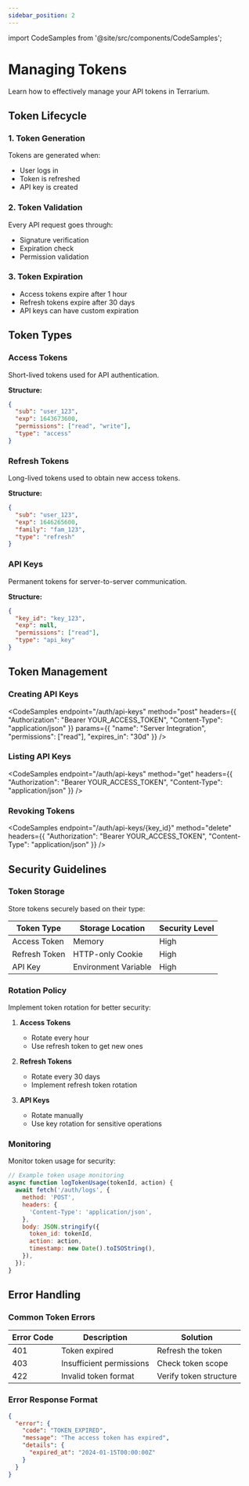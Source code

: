 ```yaml
---
sidebar_position: 2
---
```


import CodeSamples from '@site/src/components/CodeSamples';

# Managing Tokens

Learn how to effectively manage your API tokens in Terrarium.

## Token Lifecycle

### 1. Token Generation

Tokens are generated when:

- User logs in
- Token is refreshed
- API key is created

### 2. Token Validation

Every API request goes through:

- Signature verification
- Expiration check
- Permission validation

### 3. Token Expiration

- Access tokens expire after 1 hour
- Refresh tokens expire after 30 days
- API keys can have custom expiration

## Token Types

### Access Tokens

Short-lived tokens used for API authentication.

**Structure:**

```json
{
  "sub": "user_123",
  "exp": 1643673600,
  "permissions": ["read", "write"],
  "type": "access"
}
```

### Refresh Tokens

Long-lived tokens used to obtain new access tokens.

**Structure:**

```json
{
  "sub": "user_123",
  "exp": 1646265600,
  "family": "fam_123",
  "type": "refresh"
}
```

### API Keys

Permanent tokens for server-to-server communication.

**Structure:**

```json
{
  "key_id": "key_123",
  "exp": null,
  "permissions": ["read"],
  "type": "api_key"
}
```

## Token Management

### Creating API Keys

<CodeSamples
endpoint="/auth/api-keys"
method="post"
headers={{
    "Authorization": "Bearer YOUR_ACCESS_TOKEN",
    "Content-Type": "application/json"
  }}
params={{
    "name": "Server Integration",
    "permissions": ["read"],
    "expires_in": "30d"
  }}
/>

### Listing API Keys

<CodeSamples
endpoint="/auth/api-keys"
method="get"
headers={{
    "Authorization": "Bearer YOUR_ACCESS_TOKEN",
    "Content-Type": "application/json"
  }}
/>

### Revoking Tokens

<CodeSamples
endpoint="/auth/api-keys/{key_id}"
method="delete"
headers={{
    "Authorization": "Bearer YOUR_ACCESS_TOKEN",
    "Content-Type": "application/json"
  }}
/>

## Security Guidelines

### Token Storage

Store tokens securely based on their type:

| Token Type    | Storage Location     | Security Level |
| ------------- | -------------------- | -------------- |
| Access Token  | Memory               | High           |
| Refresh Token | HTTP-only Cookie     | High           |
| API Key       | Environment Variable | High           |

### Rotation Policy

Implement token rotation for better security:

1. **Access Tokens**

   - Rotate every hour
   - Use refresh token to get new ones

2. **Refresh Tokens**

   - Rotate every 30 days
   - Implement refresh token rotation

3. **API Keys**
   - Rotate manually
   - Use key rotation for sensitive operations

### Monitoring

Monitor token usage for security:

```javascript
// Example token usage monitoring
async function logTokenUsage(tokenId, action) {
  await fetch('/auth/logs', {
    method: 'POST',
    headers: {
      'Content-Type': 'application/json',
    },
    body: JSON.stringify({
      token_id: tokenId,
      action: action,
      timestamp: new Date().toISOString(),
    }),
  });
}
```

## Error Handling

### Common Token Errors

| Error Code | Description              | Solution               |
| ---------- | ------------------------ | ---------------------- |
| 401        | Token expired            | Refresh the token      |
| 403        | Insufficient permissions | Check token scope      |
| 422        | Invalid token format     | Verify token structure |

### Error Response Format

```json
{
  "error": {
    "code": "TOKEN_EXPIRED",
    "message": "The access token has expired",
    "details": {
      "expired_at": "2024-01-15T00:00:00Z"
    }
  }
}
```
